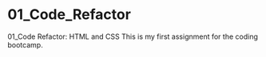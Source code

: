 # 01_Code_Refactor
01_Code Refactor: HTML and CSS
This is my first assignment for the coding bootcamp.
